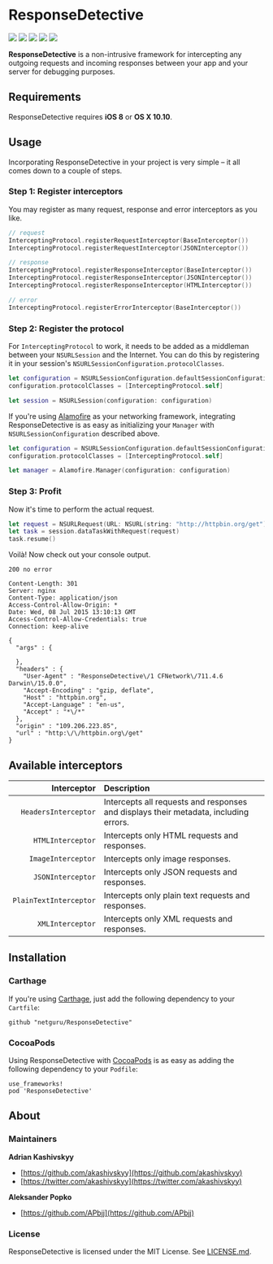 # ResponseDetective

![](https://img.shields.io/circleci/project/netguru/ResponseDetective.svg)
![](https://img.shields.io/badge/swift-1.2-orange.svg)
![](https://img.shields.io/github/release/netguru/ResponseDetective.svg)
![](https://img.shields.io/badge/carthage-compatible-brightgreen.svg)
![](https://img.shields.io/badge/cocoapods-compatible-brightgreen.svg)

**ResponseDetective** is a non-intrusive framework for intercepting any outgoing requests and incoming responses between your app and your server for debugging purposes.

## Requirements

ResponseDetective requires **iOS 8** or **OS X 10.10**.

## Usage

Incorporating ResponseDetective in your project is very simple – it all comes down to a couple of steps.

### Step 1: Register interceptors

You may register as many request, response and error interceptors as you like.

```swift
// request
InterceptingProtocol.registerRequestInterceptor(BaseInterceptor())
InterceptingProtocol.registerRequestInterceptor(JSONInterceptor())

// response
InterceptingProtocol.registerResponseInterceptor(BaseInterceptor())
InterceptingProtocol.registerResponseInterceptor(JSONInterceptor())
InterceptingProtocol.registerResponseInterceptor(HTMLInterceptor())

// error
InterceptingProtocol.registerErrorInterceptor(BaseInterceptor())
```

### Step 2: Register the protocol

For `InterceptingProtocol` to work, it needs to be added as a middleman between your `NSURLSession` and the Internet. You can do this by registering it in your session's `NSURLSessionConfiguration.protocolClasses`.

```swift
let configuration = NSURLSessionConfiguration.defaultSessionConfiguration()
configuration.protocolClasses = [InterceptingProtocol.self]

let session = NSURLSession(configuration: configuration)
```

If you're using [Alamofire](https://github.com/Alamofire/Alamofire) as your networking framework, integrating ResponseDetective is as easy as initializing your `Manager` with `NSURLSessionConfiguration` described above.

```swift
let configuration = NSURLSessionConfiguration.defaultSessionConfiguration()
configuration.protocolClasses = [InterceptingProtocol.self]

let manager = Alamofire.Manager(configuration: configuration)
```

### Step 3: Profit

Now it's time to perform the actual request.

```swift
let request = NSURLRequest(URL: NSURL(string: "http://httpbin.org/get")!)
let task = session.dataTaskWithRequest(request)
task.resume()
```

Voilà! Now check out your console output.

```none
200 no error

Content-Length: 301
Server: nginx
Content-Type: application/json
Access-Control-Allow-Origin: *
Date: Wed, 08 Jul 2015 13:10:13 GMT
Access-Control-Allow-Credentials: true
Connection: keep-alive

{
  "args" : {

  },
  "headers" : {
    "User-Agent" : "ResponseDetective\/1 CFNetwork\/711.4.6 Darwin\/15.0.0",
    "Accept-Encoding" : "gzip, deflate",
    "Host" : "httpbin.org",
    "Accept-Language" : "en-us",
    "Accept" : "*\/*"
  },
  "origin" : "109.206.223.85",
  "url" : "http:\/\/httpbin.org\/get"
}
```

## Available interceptors

|            Interceptor | Description                                                                          |
| ---------------------: | :----------------------------------------------------------------------------------- |
|   `HeadersInterceptor` | Intercepts all requests and responses and displays their metadata, including errors. |
|      `HTMLInterceptor` | Intercepts only HTML requests and responses.                                         |
|     `ImageInterceptor` | Intercepts only image responses.                                                     |
|      `JSONInterceptor` | Intercepts only JSON requests and responses.                                         |
| `PlainTextInterceptor` | Intercepts only plain text requests and responses.                                   |
|       `XMLInterceptor` | Intercepts only XML requests and responses.                                          |

## Installation

### Carthage

If you're using [Carthage](https://github.com/Carthage/Carthage), just add the following dependency to your `Cartfile`:

```none
github "netguru/ResponseDetective"
```

### CocoaPods

Using ResponseDetective with [CocoaPods](http://cocoapods.org) is as easy as adding the following dependency to your `Podfile`:

```none
use_frameworks!
pod 'ResponseDetective'
```

## About

### Maintainers

**Adrian Kashivskyy**

- [https://github.com/akashivskyy](https://github.com/akashivskyy)
- [https://twitter.com/akashivskyy](https://twitter.com/akashivskyy)

**Aleksander Popko**

- [https://github.com/APbjj](https://github.com/APbjj)

### License

ResponseDetective is licensed under the MIT License. See [LICENSE.md](LICENSE.md).
